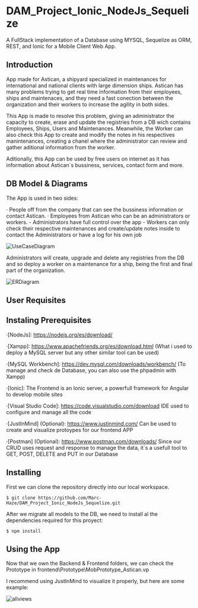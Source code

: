 # DAM_Project_Ionic_NodeJs_Sequelize

A FullStack implementation of a Database using MYSQL, Sequelize as ORM, REST, and Ionic for a Mobile Client Web App. 

## Introduction

App made for Astican, a shipyard specialized in maintenances for international and national clients with large dimension ships. Astican has many problems trying to get real time information from their employees, ships and maintenaces, and they need a fast conection between the organization and their workers to increase the agility in both sides. 

This App is made to resolve this problem, giving an administrator the capacity to create, erase and update the registries from a DB wich contains Employees, Ships, Users and Maintenances. Meanwhile, the Worker can also check this App to create and modify the notes in his respectives manintenances, creating a chanel where the administrator can review and gather aditional information from the worker.

Aditionally, this App can be used by free users on internet as it has information about Astican´s bussiness, services, contact form and more.

## DB Model & Diagrams

The App is used in two sides: 

· People off from the company that can see the bussiness information or contact Astican.
· Employees from Astican who can be an administrators or workers.
    - Administrators have full control over the app
    - Workers can only check their respective maintenances and create/update notes inside to contact the Administrators or have a log for his own job

![UseCaseDiagram](https://user-images.githubusercontent.com/91074603/146038237-f663bbe3-52da-47a5-b1b1-3b2c785f5976.png)

Administrators will create, upgrade and delete any registries from the DB and so deploy a worker on a maintenance for a ship, being the first and final part of the organization.

![ERDiagram](https://user-images.githubusercontent.com/91074603/146038301-941cf8f3-484d-4171-a0e9-58cc3e8785f7.png)


## User Requisites


## Instaling Prerequisites

·[NodeJs]: https://nodejs.org/es/download/

·[Xampp]: https://www.apachefriends.org/es/download.html (What i used to deploy a MySQL server but any other similar tool can be used)

·[MySQL Workbench]: https://dev.mysql.com/downloads/workbench/ (To manage and check de Database, you can also use the phpadmin with Xampp)

·[Ionic]: The Frontend is an Ionic server, a powerfull framework for Angular to develop mobile sites 

·[Visual Studio Code]: https://code.visualstudio.com/download IDE used to configure and manage all the code

·[JustInMind] (Optional): https://www.justinmind.com/ Can be used to create and visualize protoypes for our frontend APP

·[Postman] (Optional): https://www.postman.com/downloads/ Since our CRUD uses request and response to manage the data, it´s a usefull tool to GET, POST, DELETE and PUT in our Database


## Installing

First we can clone the repository directly into our local workspace.

    $ git clone https://github.com/Marc-Haze/DAM_Project_Ionic_NodeJs_Sequelize.git
    

After we migrate all models to the DB, we need to install al the dependencies required for this proyect:

    $ npm install

## Using the App



Now that we own the Backend & Frontend folders, we can check the Prototype in frontend\Prototype\MobPrototype_Astican.vp 

I recommend using JustInMind to visualize it properly, but here are some example:

![allviews](https://user-images.githubusercontent.com/91074603/141653462-8a9684d4-ce77-48d7-92e2-05fc70a846e6.PNG)



